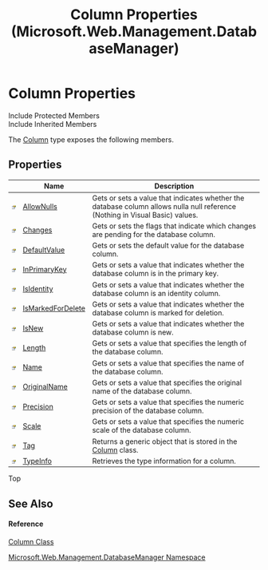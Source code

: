 ﻿---
title: Column Properties (Microsoft.Web.Management.DatabaseManager)
TOCTitle: Column Properties
ms:assetid: Properties.T:Microsoft.Web.Management.DatabaseManager.Column
ms:mtpsurl: https://msdn.microsoft.com/en-us/library/microsoft.web.management.databasemanager.column_properties(v=VS.90)
ms:contentKeyID: 20476629
ms.date: 05/02/2012
mtps_version: v=VS.90
---

# Column Properties

Include Protected Members  
Include Inherited Members  

The [Column](column-class-microsoft-web-management-databasemanager.md) type exposes the following members.

## Properties

<table>
<thead>
<tr class="header">
<th> </th>
<th>Name</th>
<th>Description</th>
</tr>
</thead>
<tbody>
<tr class="odd">
<td><img src="images/Dd565996.pubproperty(en-us,VS.90).gif" title="Public property" alt="Public property" /></td>
<td><a href="column-allownulls-property-microsoft-web-management-databasemanager.md">AllowNulls</a></td>
<td>Gets or sets a value that indicates whether the database column allows nulla null reference (Nothing in Visual Basic) values.</td>
</tr>
<tr class="even">
<td><img src="images/Dd565996.pubproperty(en-us,VS.90).gif" title="Public property" alt="Public property" /></td>
<td><a href="column-changes-property-microsoft-web-management-databasemanager.md">Changes</a></td>
<td>Gets or sets the flags that indicate which changes are pending for the database column.</td>
</tr>
<tr class="odd">
<td><img src="images/Dd565996.pubproperty(en-us,VS.90).gif" title="Public property" alt="Public property" /></td>
<td><a href="column-defaultvalue-property-microsoft-web-management-databasemanager.md">DefaultValue</a></td>
<td>Gets or sets the default value for the database column.</td>
</tr>
<tr class="even">
<td><img src="images/Dd565996.pubproperty(en-us,VS.90).gif" title="Public property" alt="Public property" /></td>
<td><a href="column-inprimarykey-property-microsoft-web-management-databasemanager.md">InPrimaryKey</a></td>
<td>Gets or sets a value that indicates whether the database column is in the primary key.</td>
</tr>
<tr class="odd">
<td><img src="images/Dd565996.pubproperty(en-us,VS.90).gif" title="Public property" alt="Public property" /></td>
<td><a href="column-isidentity-property-microsoft-web-management-databasemanager.md">IsIdentity</a></td>
<td>Gets or sets a value that indicates whether the database column is an identity column.</td>
</tr>
<tr class="even">
<td><img src="images/Dd565996.pubproperty(en-us,VS.90).gif" title="Public property" alt="Public property" /></td>
<td><a href="column-ismarkedfordelete-property-microsoft-web-management-databasemanager.md">IsMarkedForDelete</a></td>
<td>Gets or sets a value that indicates whether the database column is marked for deletion.</td>
</tr>
<tr class="odd">
<td><img src="images/Dd565996.pubproperty(en-us,VS.90).gif" title="Public property" alt="Public property" /></td>
<td><a href="column-isnew-property-microsoft-web-management-databasemanager.md">IsNew</a></td>
<td>Gets or sets a value that indicates whether the database column is new.</td>
</tr>
<tr class="even">
<td><img src="images/Dd565996.pubproperty(en-us,VS.90).gif" title="Public property" alt="Public property" /></td>
<td><a href="column-length-property-microsoft-web-management-databasemanager.md">Length</a></td>
<td>Gets or sets a value that specifies the length of the database column.</td>
</tr>
<tr class="odd">
<td><img src="images/Dd565996.pubproperty(en-us,VS.90).gif" title="Public property" alt="Public property" /></td>
<td><a href="column-name-property-microsoft-web-management-databasemanager.md">Name</a></td>
<td>Gets or sets a value that specifies the name of the database column.</td>
</tr>
<tr class="even">
<td><img src="images/Dd565996.pubproperty(en-us,VS.90).gif" title="Public property" alt="Public property" /></td>
<td><a href="column-originalname-property-microsoft-web-management-databasemanager.md">OriginalName</a></td>
<td>Gets or sets a value that specifies the original name of the database column.</td>
</tr>
<tr class="odd">
<td><img src="images/Dd565996.pubproperty(en-us,VS.90).gif" title="Public property" alt="Public property" /></td>
<td><a href="column-precision-property-microsoft-web-management-databasemanager.md">Precision</a></td>
<td>Gets or sets a value that specifies the numeric precision of the database column.</td>
</tr>
<tr class="even">
<td><img src="images/Dd565996.pubproperty(en-us,VS.90).gif" title="Public property" alt="Public property" /></td>
<td><a href="column-scale-property-microsoft-web-management-databasemanager.md">Scale</a></td>
<td>Gets or sets a value that specifies the numeric scale of the database column.</td>
</tr>
<tr class="odd">
<td><img src="images/Dd565996.pubproperty(en-us,VS.90).gif" title="Public property" alt="Public property" /></td>
<td><a href="column-tag-property-microsoft-web-management-databasemanager.md">Tag</a></td>
<td>Returns a generic object that is stored in the <a href="column-class-microsoft-web-management-databasemanager.md">Column</a> class.</td>
</tr>
<tr class="even">
<td><img src="images/Dd565996.pubproperty(en-us,VS.90).gif" title="Public property" alt="Public property" /></td>
<td><a href="column-typeinfo-property-microsoft-web-management-databasemanager.md">TypeInfo</a></td>
<td>Retrieves the type information for a column.</td>
</tr>
</tbody>
</table>


Top

## See Also

#### Reference

[Column Class](column-class-microsoft-web-management-databasemanager.md)

[Microsoft.Web.Management.DatabaseManager Namespace](microsoft-web-management-databasemanager-namespace.md)

